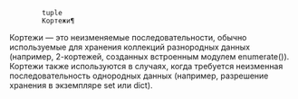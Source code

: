             tuple
            Кортежи¶

Кортежи — это неизменяемые последовательности, обычно используемые для хранения коллекций
разнородных данных (например, 2-кортежей, созданных встроенным модулем enumerate()). 
Кортежи также используются в случаях, когда требуется неизменная последовательность
однородных данных (например, разрешение хранения в экземпляре set или dict).